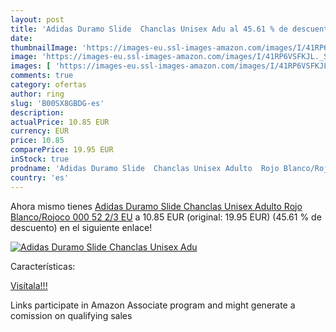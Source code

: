 ```yaml
---
layout: post
title: 'Adidas Duramo Slide  Chanclas Unisex Adu al 45.61 % de descuento'
date: 
thumbnailImage: 'https://images-eu.ssl-images-amazon.com/images/I/41RP6VSFKJL._SL200_.jpg'
image: 'https://images-eu.ssl-images-amazon.com/images/I/41RP6VSFKJL._SL200_.jpg'
images: [ 'https://images-eu.ssl-images-amazon.com/images/I/41RP6VSFKJL._SL200_.jpg' ]
comments: true
category: ofertas
author: ring
slug: 'B00SX8GBDG-es'
description:
actualPrice: 10.85 EUR
currency: EUR
price: 10.85
comparePrice: 19.95 EUR
inStock: true
prodname: 'Adidas Duramo Slide  Chanclas Unisex Adulto  Rojo Blanco/Rojoco 000  52 2/3 EU'
country: 'es'
---
```


Ahora mismo tienes [Adidas Duramo Slide  Chanclas Unisex Adulto  Rojo Blanco/Rojoco 000  52 2/3 EU](https://www.amazon.es/dp/B00SX8GBDG/?tag=tolees-21) a 10.85 EUR (original: 19.95 EUR) (45.61 %  de descuento) en el siguiente enlace!

[![Adidas Duramo Slide  Chanclas Unisex Adu](https://images-eu.ssl-images-amazon.com/images/I/41RP6VSFKJL._SL200_.jpg)](https://www.amazon.es/dp/B00SX8GBDG/?tag=tolees-21)

Características:


[Visítala!!!](https://www.amazon.es/dp/B00SX8GBDG/?tag=tolees-21)

Links participate in Amazon Associate program and might generate a comission on qualifying sales
